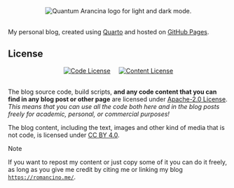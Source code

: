 <div align="center">
<picture>
  <source media="(prefers-color-scheme: dark)" srcset="./assets/quantum-arancina-white.png">
  <source media="(prefers-color-scheme: light)" srcset="./assets/quantum-arancina-black.png">
  <img alt="Quantum Arancina logo for light and dark mode." src="">
</picture>
</div><br>

My personal blog, created using [Quarto](https://quarto.org/) and hosted on [GitHub Pages](https://pages.github.com/).

## License

<div align="center">
<a href="https://www.apache.org/licenses/LICENSE-2.0"><img alt="Code License" src="https://img.shields.io/github/license/alex180500/quantum-arancina?label=code%20license"></a>
&nbsp;&nbsp;&nbsp;
<a href="https://creativecommons.org/licenses/by/4.0/"><img alt="Content License" src="https://img.shields.io/badge/content-CC%20BY%204.0-blue?label=content%20license"></a>
</div><br>

The blog source code, build scripts, **and any code content that you can find in any blog post or other page** are licensed under [Apache-2.0 License](./LICENSE). _This means that you can use all the code both here and in the blog posts freely for academic, personal, or commercial purposes!_

The blog content, including the text, images and other kind of media that is not code, is licensed under [CC BY 4.0](./LICENSE-CONTENT).

> [!NOTE]
> If you want to repost my content or just copy some of it you can do it freely, as long as you give me credit by citing me or linking my blog [`https://romancino.me/`](https://romancino.me/).
